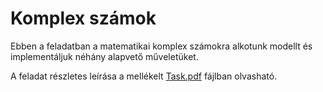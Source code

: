 # Komplex számok

Ebben a feladatban a matematikai komplex számokra alkotunk modellt és implementáljuk néhány alapvető műveletüket.

A feladat részletes leírása a mellékelt [Task.pdf](./task.pdf) fájlban olvasható.
